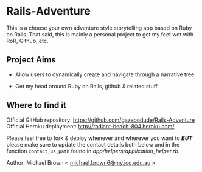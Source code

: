 # Rails-Adventure

This is a choose your own adventure style storytelling app based on Ruby on Rails.
That said, this is mainly a personal project to get my feet wet with RoR, Github, etc.

## Project Aims

* Allow users to dynamically create and navigate through a narrative tree.

* Get my head around Ruby on Rails, github & related stuff.

## Where to find it

Official GitHub repository: https://github.com/gazebodude/Rails-Adventure
Official Heroku deployment: http://radiant-beach-804.heroku.com/

Please feel free to fork & deploy whenever and wherever you want to _**BUT**_ please make sure to update the contact details both below and in the function ```contact_us_path``` found in _app/helpers/application_helper.rb_.

Author: Michael Brown < michael.brown6@my.jcu.edu.au >
